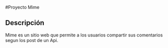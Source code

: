 #Proyecto Mime

## Descripción

Mime es un sitio web que permite a los usuarios compartir sus comentarios segun los post de un Api.